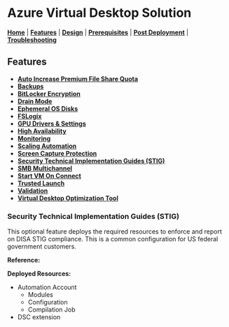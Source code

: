 # Azure Virtual Desktop Solution

[**Home**](../../readme.md) | [**Features**](../features.md) | [**Design**](../design.md) | [**Prerequisites**](../prerequisites.md) | [**Post Deployment**](../post.md) | [**Troubleshooting**](../troubleshooting.md)

## Features

- [**Auto Increase Premium File Share Quota**](./autoIncreasePremiumFileShareQuota.md#auto-increase-premium-file-share-quota)
- [**Backups**](./backups.md#backups)
- [**BitLocker Encryption**](./bitlocker.md#bitlocker-encryption)
- [**Drain Mode**](./drainMode.md#drain-mode)
- [**Ephemeral OS Disks**](./ephemeralOsDisk.md#ephemeral-os-disks)
- [**FSLogix**](./fslogix.md#fslogix)
- [**GPU Drivers & Settings**](./gpu.md#gpu-drivers--settings)
- [**High Availability**](./highAvailability.md#high-availability)
- [**Monitoring**](./monitoring.md#monitoring)
- [**Scaling Automation**](./scalingAutomation.md#scaling-automation)
- [**Screen Capture Protection**](./screenCaptureProtection.md#screen-capture-protection)
- [**Security Technical Implementation Guides (STIG)**](./securityTechnicalImplementationGuides.md#security-technical-implementation-guides-stig)
- [**SMB Multichannel**](./smbMultiChannel.md#smb-multichannel)
- [**Start VM On Connect**](./startVmOnConnect.md#start-vm-on-connect)
- [**Trusted Launch**](./trustedLaunch.md#trusted-launch)
- [**Validation**](./validation.md#validation)
- [**Virtual Desktop Optimization Tool**](./virtualDesktopOptimizationTool.md#virtual-desktop-optimization-tool-vdot)

### Security Technical Implementation Guides (STIG)

This optional feature deploys the required resources to enforce and report on DISA STIG compliance. This is a common configuration for US federal government customers.

**Reference:** [](https://public.cyber.mil/stigs/)

**Deployed Resources:**

- Automation Account
  - Modules
  - Configuration
  - Compilation Job
- DSC extension
